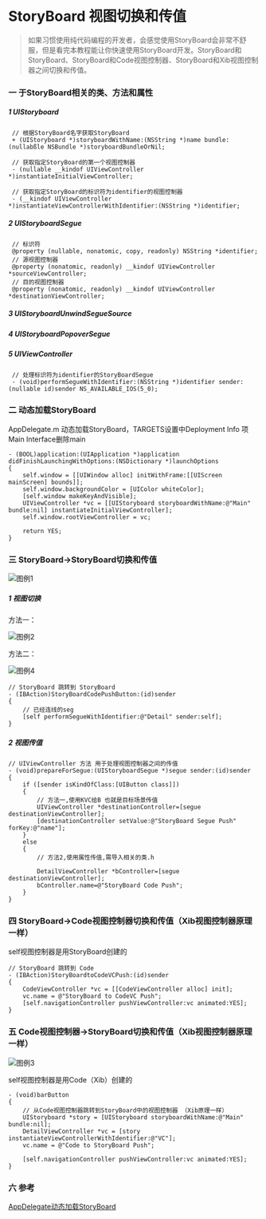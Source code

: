 # StoryBoard 视图切换和传值
> 如果习惯使用纯代码编程的开发者，会感觉使用StoryBoard会非常不舒服，但是看完本教程能让你快速使用StoryBoard开发。StoryBoard和StoryBoard、StoryBoard和Code视图控制器、StoryBoard和Xib视图控制器之间切换和传值。

### 一 于StoryBoard相关的类、方法和属性

##### 1 UIStoryboard

```
 // 根据StoryBoard名字获取StoryBoard
 + (UIStoryboard *)storyboardWithName:(NSString *)name bundle:(nullabßle NSBundle *)storyboardBundleOrNil;
 
 // 获取指定StoryBoard的第一个视图控制器
 - (nullable __kindof UIViewController *)instantiateInitialViewController;
 
 // 获取指定StoryBoard的标识符为identifier的视图控制器
 - (__kindof UIViewController *)instantiateViewControllerWithIdentifier:(NSString *)identifier;
```

##### 2 UIStoryboardSegue

```
 // 标识符
 @property (nullable, nonatomic, copy, readonly) NSString *identifier;
 // 源视图控制器
 @property (nonatomic, readonly) __kindof UIViewController *sourceViewController;
 // 目的视图控制器
 @property (nonatomic, readonly) __kindof UIViewController *destinationViewController;
```

##### 3 UIStoryboardUnwindSegueSource

##### 4 UIStoryboardPopoverSegue

##### 5 UIViewController

```
 // 处理标识符为identifier的StoryBoardSegue
 - (void)performSegueWithIdentifier:(NSString *)identifier sender:(nullable id)sender NS_AVAILABLE_IOS(5_0);
```

### 二 动态加载StoryBoard
AppDelegate.m
动态加载StoryBoard，TARGETS设置中Deployment Info 项Main Interface删除main

```
- (BOOL)application:(UIApplication *)application didFinishLaunchingWithOptions:(NSDictionary *)launchOptions
{
    self.window = [[UIWindow alloc] initWithFrame:[[UIScreen mainScreen] bounds]];
    self.window.backgroundColor = [UIColor whiteColor];
    [self.window makeKeyAndVisible];
    UIViewController *vc = [[UIStoryboard storyboardWithName:@"Main" bundle:nil] instantiateInitialViewController];
    self.window.rootViewController = vc;
    
    return YES;
}
```

### 三 StoryBoard->StoryBoard切换和传值

![图例1](http://blog.zlcode.com/wp-content/uploads/2016/05/storyboard-viewcontroller-value-1.png)

##### 1 视图切换
方法一：

![图例2](http://blog.zlcode.com/wp-content/uploads/2016/05/storyboard-viewcontroller-value-2.png)

方法二：

![图例4](http://blog.zlcode.com/wp-content/uploads/2016/05/storyboard-viewcontroller-value-4.png)

```
// StoryBoard 跳转到 StoryBoard
- (IBAction)StoryBoardCodePushButton:(id)sender
{
    // 已经连线的seg
    [self performSegueWithIdentifier:@"Detail" sender:self];
}
```

##### 2 视图传值

```
// UIViewController 方法 用于处理视图控制器之间的传值
- (void)prepareForSegue:(UIStoryboardSegue *)segue sender:(id)sender
{
	if ([sender isKindOfClass:[UIButton class]])
    {
        // 方法一,使用KVC给B 也就是目标场景传值
        UIViewController *destinationController=[segue destinationViewController];
        [destinationController setValue:@"StoryBoard Segue Push" forKey:@"name"];
    }
    else
    {
        // 方法2,使用属性传值,需导入相关的类.h
        
        DetailViewController *bController=[segue destinationViewController];
        bController.name=@"StoryBoard Code Push";
    }
}
```

### 四 StoryBoard->Code视图控制器切换和传值（Xib视图控制器原理一样）

self视图控制器是用StoryBoard创建的

```
// StoryBoard 跳转到 Code
- (IBAction)StoryBoardtoCodeVCPush:(id)sender
{
    CodeViewController *vc = [[CodeViewController alloc] init];
    vc.name = @"StoryBoard to CodeVC Push";
    [self.navigationController pushViewController:vc animated:YES];
}
```

### 五 Code视图控制器->StoryBoard切换和传值（Xib视图控制器原理一样）

![图例3](http://blog.zlcode.com/wp-content/uploads/2016/05/storyboard-viewcontroller-value-3.png)

self视图控制器是用Code（Xib）创建的

```
- (void)barButton
{
    // 从Code视图控制器跳转到StoryBoard中的视图控制器 （Xib原理一样）
    UIStoryboard *story = [UIStoryboard storyboardWithName:@"Main" bundle:nil];
    DetailViewController *vc = [story instantiateViewControllerWithIdentifier:@"VC"];
    vc.name = @"Code to StoryBoard Push";
    
    [self.navigationController pushViewController:vc animated:YES];
}
```

### 六 参考

[AppDelegate动态加载StoryBoard](http://blog.csdn.net/huanghuanghbc/article/details/8530997)

